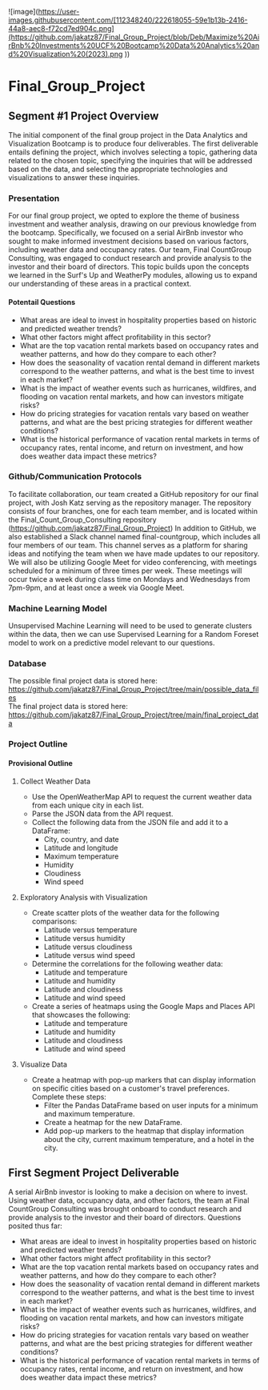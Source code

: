 ![image](https://user-images.githubusercontent.com/[112348240/222618055-59e1b13b-2416-44a8-aec8-f72cd7ed904c.png](https://github.com/jakatz87/Final_Group_Project/blob/Deb/Maximize%20AirBnb%20Investments%20UCF%20Bootcamp%20Data%20Analytics%20and%20Visualization%20(2023).png
))



# Final_Group_Project

## Segment #1 Project Overview
The initial component of the final group project in the Data Analytics and Visualization Bootcamp is to produce four deliverables. The first deliverable entails defining the project, which involves selecting a topic, gathering data related to the chosen topic, specifying the inquiries that will be addressed based on the data, and selecting the appropriate technologies and visualizations to answer these inquiries.
### Presentation
For our final group project, we opted to explore the theme of business investment and weather analysis, drawing on our previous knowledge from the bootcamp. Specifically, we focused on a serial AirBnb investor who sought to make informed investment decisions based on various factors, including weather data and occupancy rates. Our team, Final CountGroup Consulting, was engaged to conduct research and provide analysis to the investor and their board of directors. This topic builds upon the concepts we learned in the Surf's Up and WeatherPy modules, allowing us to expand our understanding of these areas in a practical context.
  #### Potentail Questions
  
  * What areas are ideal to invest in hospitality properties based on historic and predicted weather trends?  
  * What other factors might affect profitability in this sector?  
  * What are the top vacation rental markets based on occupancy rates and weather patterns, and how do they compare to each other?  
  * How does the seasonality of vacation rental demand in different markets correspond to the weather patterns, and what is the best time to invest     in each market?  
  * What is the impact of weather events such as hurricanes, wildfires, and flooding on vacation rental markets, and how can investors mitigate         risks?  
  * How do pricing strategies for vacation rentals vary based on weather patterns, and what are the best pricing strategies for different weather       conditions?  
  * What is the historical performance of vacation rental markets in terms of occupancy rates, rental income, and return on investment, and how         does weather data impact these metrics?  

 
### Github/Communication Protocols
To facilitate collaboration, our team created a GitHub repository for our final project, with Josh Katz serving as the repository manager. The repository consists of four branches, one for each team member, and is located within the Final_Count_Group_Consulting repository (https://github.com/jakatz87/Final_Group_Project)
In addition to GitHub, we also established a Slack channel named final-countgroup, which includes all four members of our team. This channel serves as a platform for sharing ideas and notifying the team when we have made updates to our repository. We will also be utilizing Google Meet for video conferencing, with meetings scheduled for a minimum of three times per week. These meetings will occur twice a week during class time on Mondays and Wednesdays from 7pm-9pm, and at least once a week via Google Meet.

### Machine Learning Model
Unsupervised Machine Learning will need to be used to generate clusters within the data, then we can use Supervised Learning for a Random Foreset model to work on a predictive model relevant to our questions.

### Database

The possible final project data is stored here: https://github.com/jakatz87/Final_Group_Project/tree/main/possible_data_files  
The final project data is stored here: https://github.com/jakatz87/Final_Group_Project/tree/main/final_project_data




### Project Outline
#### Provisional Outline
1.	Collect Weather Data  
     * Use the OpenWeatherMap API to request the current weather data from each unique city in each list.  
     * Parse the JSON data from the API request.  
     * Collect the following data from the JSON file and add it to a DataFrame:  
       * City, country, and date  
       * Latitude and longitude  
       * Maximum temperature  
       * Humidity  
       * Cloudiness  
       * Wind speed   

2.	Exploratory Analysis with Visualization
      * Create scatter plots of the weather data for the following comparisons:
         * Latitude versus temperature
         * Latitude versus humidity
         * Latitude versus cloudiness
         * Latitude versus wind speed
      * Determine the correlations for the following weather data:
         * Latitude and temperature
         * Latitude and humidity
         * Latitude and cloudiness
         * Latitude and wind speed
      * Create a series of heatmaps using the Google Maps and Places API that showcases the following:
         * Latitude and temperature
         * Latitude and humidity
         * Latitude and cloudiness
         * Latitude and wind speed
         
3.	Visualize Data
      * Create a heatmap with pop-up markers that can display information on specific cities based on a customer's travel preferences. Complete these steps:
         * Filter the Pandas DataFrame based on user inputs for a minimum and maximum temperature.
         * Create a heatmap for the new DataFrame.
         * Add pop-up markers to the heatmap that display information about the city, current maximum temperature, and a hotel in the city.

## First Segment Project Deliverable
A serial AirBnb investor is looking to make a decision on where to invest. Using weather data, occupancy data, and other factors, the team at Final CountGroup Consulting was brought onboard to conduct research and provide analysis to the investor and their board of directors.
Questions posited thus far:
 * What areas are ideal to invest in hospitality properties based on historic and predicted weather trends?
 * What other factors might affect profitability in this sector?
 * What are the top vacation rental markets based on occupancy rates and weather patterns, and how do they compare to each other?
 * How does the seasonality of vacation rental demand in different markets correspond to the weather patterns, and what is the best time to invest in each market?
 * What is the impact of weather events such as hurricanes, wildfires, and flooding on vacation rental markets, and how can investors mitigate risks?
 * How do pricing strategies for vacation rentals vary based on weather patterns, and what are the best pricing strategies for different weather conditions?
 * What is the historical performance of vacation rental markets in terms of occupancy rates, rental income, and return on investment, and how does weather data impact these metrics?

